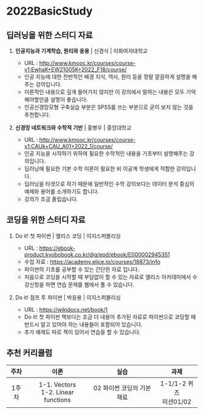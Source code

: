 # 2022BasicStudy
## 딥러닝을 위한 스터디 자료 
1. **인공지능과 기계학습, 원리와 응용** | 신경식 | 이화여자대학교 
    - URL : http://www.kmooc.kr/courses/course-v1:EwhaK+EW21005K+2022_F18/course/
    - 인공 지능에 대한 전반적인 배경 지식, 역사, 원리 등을 정말 깔끔하게 설명을 해주는 강의입니다. 
    - 이론적인 내용으로 깊게 들어가지 않지만 이 강의에서 말하는 내용은 모두 기억해야할만큼 설명이 좋습니다. 
    - 인공신경망모형 구축실습 부분은 SPSS를 쓰는 부분으로 굳이 보지 않는 것을 추천합니다.

2. **신경망 네트워크와 수학적 기반** | 홍병우 | 중앙대학교 
    - URL : http://www.kmooc.kr/courses/course-v1:CAUk+CAU_A01+2022_1/course/
    - 인공 지능을 시작하기 위하여 필요한 수학적인 내용을 기초부터 설명해주는 강의입니다.
    - 딥러닝에 필요한 기본 수학 이론이 필요한 비 이공계 학생에게 적합한 강의입니다. 
    - 딥러닝을 타겟으로 하기 때문에 일반적인 수학 강의보다는 데이터 분석 중심의 예제와 용어를 소개하기도 합니다.   
    - 강의가 조금 졸립습니다.

## 코딩을 위한 스터디 자료
1. Do it! 첫 파이썬 | 앨리스 코딩 | 이지스퍼블리싱
    - URL : https://ebook-product.kyobobook.co.kr/dig/epd/ebook/E000002945351
    - 수업 자료 : https://academy.elice.io/courses/18873/info
    - 파이썬의 기초를 공부할 수 있는 간단한 자료 입니다. 
    - 처음으로 코딩을 시작할 때 부담없이 할 수 있는 자료로 앨리스 아카데미에서 수강신청을 하면 연습 문제를 웹에서 풀 수 있습니다.

2. Do it! 점프 투 파이썬 | 박응용 | 이지스퍼블리싱 
    - URL : https://wikidocs.net/book/1
    - Do it! 첫 파이썬 책보다는 조금 더 내용이 추가된 자료로 파이썬으로 코딩할 때 반드시 알고 있어야 하는 내용들이 포함되어 있습니다. 
    - 추가 예제도 따로 책이 있어서 연습을 할 수 있습니다. 

## 추천 커리큘럼 
|주차|이론|실습|과제|
:---:|:---:|:---:|:---:|
|1주차|1-1. Vectors<br>1-2. Linear functions|02 파이썬 코딩의 기본 재료|1-1/1-2 퀴즈</br> 미션01/02|
